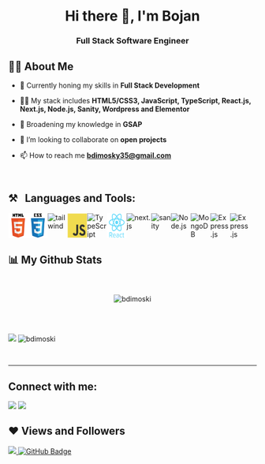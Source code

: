 
<h1 align="center">Hi there 👋, I'm Bojan</h1>
<h3 align="center">Full Stack Software Engineer</h3>


## 🙋‍♂️ About Me
- 🔭 Currently honing my skills in **Full Stack Development**

- 👨‍💻 My stack includes **HTML5/CSS3, JavaScript, TypeScript, React.js, Next.js, Node.js, Sanity, Wordpress and Elementor**

- 🌱 Broadening my knowledge in **GSAP**

- 👯 I’m looking to collaborate on **open projects**

- 📫 How to reach me **bdimosky35@gmail.com**
<br>


## ⚒&nbsp;&nbsp;&nbsp;**Languages and Tools:**
<div>
  <img align="left" height="50" src="https://raw.githubusercontent.com/devicons/devicon/master/icons/html5/html5-original-wordmark.svg" alt="html5" width="40" height="50"/> 
  <img align="left" height="50" src="https://raw.githubusercontent.com/devicons/devicon/master/icons/css3/css3-original-wordmark.svg" alt="css3" width="40" height="50"/>
  <img align="left" height="50" src="https://www.vectorlogo.zone/logos/tailwindcss/tailwindcss-icon.svg" alt="tailwind" width="40" height="50"/> 
  <img align="left" height="50" src="https://raw.githubusercontent.com/devicons/devicon/master/icons/javascript/javascript-original.svg" alt="javascript" width="40" height="50"/> 
  <img align="left" height="50" src="https://profilinator.rishav.dev/skills-assets/typescript-original.svg" alt="TypeScript" width="40" height="50" />
  <img align="left" height="50" src="https://raw.githubusercontent.com/devicons/devicon/master/icons/react/react-original-wordmark.svg" alt="react" width="40" height="50"/>
  <img align="left" height="50" src="https://pulkitgangwar.gallerycdn.vsassets.io/extensions/pulkitgangwar/nextjs-snippets/1.0.1/1678968590213/Microsoft.VisualStudio.Services.Icons.Default" alt="next.js" width="50" height="50"/>
  <img align="left" height="50" src="https://www.sanity.io/static/images/logo_rounded_square.png" alt="sanity" width="40" height="50"/>
  <img align="left" height="50" src="https://user-images.githubusercontent.com/20521233/211317386-5aa4b06b-00d3-4b43-bc0e-57f9f6d4e74b.svg" alt="Node.js" width="40" height="50" />
  <img align="left" height="50" src="https://profilinator.rishav.dev/skills-assets/mongodb-original-wordmark.svg" alt="MongoDB" width="40" height="50" /> 
  <img align="left" height="50" src="https://www.vectorlogo.zone/logos/expressjs/expressjs-ar21.svg" alt="Express.js" width="40" height="50" />
  <img align="left" height="50" src="https://cdn.icon-icons.com/icons2/2699/PNG/512/wordpress_tile_logo_icon_168757.png" alt="Express.js" width="40" height="50" />
<br>
</div>
<br>
<br>

## 📊 My Github Stats
<br>

<p align="center">
  <img align="center" src="https://github-readme-streak-stats.herokuapp.com/?user=bdimoski&show_icons=true&count_private=true&theme=react&hide_border=true&bg_color=0D1117" alt="bdimoski" /> <br>
</p>

<br>
<br/>

<p>
  <picture>
  <source
    srcset="https://github-readme-stats.vercel.app/api?username=bdimoski&count_private=true&theme=react&hide_border=true&bg_color=0D1117"
    media="(prefers-color-scheme: dark)"
  />
  <source
    srcset="https://github-readme-stats.vercel.app/api?username=bdimoski&show_icons=true"
    media="(prefers-color-scheme: light), (prefers-color-scheme: no-preference)"
  />
  <img src="https://github-readme-stats.vercel.app/api?username=bdimoski&show_icons=true" />
</picture>
  <img src="https://github-readme-stats.vercel.app/api/top-langs/?username=bdimoski&langs_count=8&count_private=true&layout=compact&theme=react&hide_border=true&bg_color=0D1117" alt="bdimoski"  />
</p>
<br/>
<hr>

## Connect with me:
<p align="left">

<a href = "https://www.linkedin.com/in/bojandimoski/"><img src="https://img.icons8.com/fluent/48/000000/linkedin.png"/></a>
<a href = "https://twitter.com/BojanDimoskii"><img src="https://img.icons8.com/fluent/48/000000/twitter.png"/></a>


</p>

## ❤ Views and Followers
<a href="https://github.com/Meghna-DAS/github-profile-views-counter">
    <img src="https://komarev.com/ghpvc/?username=bdimoski">
</a>
<a href="https://github.com/bdimoski?tab=followers"><img src="https://img.shields.io/github/followers/bdimoski?label=Followers&style=social" alt="GitHub Badge"></a>
